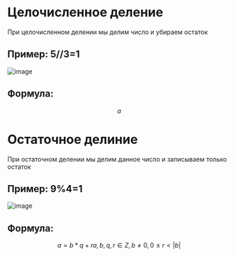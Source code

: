 # Целочисленное деление

При целочисленном делении мы делим число и убираем остаток

## Пример: 5//3=1

![image](https://github.com/goshaZX/cd/assets/144109250/cc237ffb-5bb3-4883-9d8b-b9e85ace06ea)

## Формула:
$$a%b=0,1,2...b-1, %8=8 0≤a%b<b$$

# Остаточное делиние

При остаточном делении мы делим данное число и записываем только остаток

## Пример: 9%4=1 

![image](https://github.com/goshaZX/cd/assets/144109250/cc237ffb-5bb3-4883-9d8b-b9e85ace06ea)

## Формула:
$$a=b*q+r  a,b,q,r∈Z,b≠0,0≤r<|b|$$




